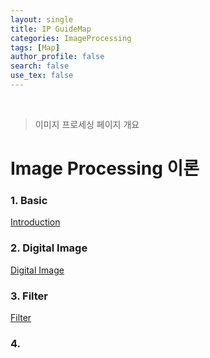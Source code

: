 ```yaml
---
layout: single
title: IP GuideMap
categories: ImageProcessing
tags: [Map]
author_profile: false
search: false
use_tex: false
---
```


<br>

> 이미지 프로세싱 페이지 개요

# Image Processing 이론

### 1. Basic
[Introduction]({{site.url}}/imageprocessing/ip_basic)

### 2. Digital Image
[Digital Image]({{site.url}}/imageprocessing/digital_image/)

### 3. Filter
[Filter]({{site.url}}/imageprocessing/filter/)

### 4.